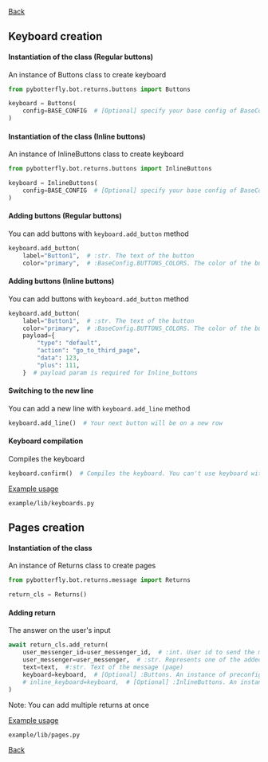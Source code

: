 [Back](https://github.com/Ninzalo/PyBotterfly)

## Keyboard creation

#### Instantiation of the class (Regular buttons)
An instance of Buttons class to create keyboard
```python
from pybotterfly.bot.returns.buttons import Buttons

keyboard = Buttons(
    config=BASE_CONFIG  # [Optional] specify your base config of BaseConfig class if there are any changes. Defaults to BaseConfig
)
```

#### Instantiation of the class (Inline buttons)
An instance of InlineButtons class to create keyboard
```python
from pybotterfly.bot.returns.buttons import InlineButtons

keyboard = InlineButtons(
    config=BASE_CONFIG  # [Optional] specify your base config of BaseConfig class if there are any changes. Defaults to BaseConfig
)
```

#### Adding buttons (Regular buttons)
You can add buttons with `keyboard.add_button` method
```python
keyboard.add_button(
    label="Button1",  # :str. The text of the button
    color="primary",  # :BaseConfig.BUTTONS_COLORS. The color of the button
```

#### Adding buttons (Inline buttons)
You can add buttons with `keyboard.add_button` method
```python
keyboard.add_button(
    label="Button1",  # :str. The text of the button
    color="primary",  # :BaseConfig.BUTTONS_COLORS. The color of the button
    payload={
        "type": "default",
        "action": "go_to_third_page",
        "data": 123,
        "plus": 111,
    }  # payload param is required for Inline_buttons
```

#### Switching to the new line
You can add a new line with `keyboard.add_line` method
```python
keyboard.add_line()  # Your next button will be on a new row
```

#### Keyboard compilation
Compiles the keyboard
```python
keyboard.confirm()  # Compiles the keyboard. You can't use keyboard without using this method
```

[Example usage](https://github.com/Ninzalo/PyBotterfly/blob/master/example/lib/keyboards.py)
```shell
example/lib/keyboards.py
```


## Pages creation

#### Instantiation of the class
An instance of Returns class to create pages
```python
from pybotterfly.bot.returns.message import Returns

return_cls = Returns()
```

#### Adding return
The answer on the user's input
```python
await return_cls.add_return(
    user_messenger_id=user_messenger_id,  # :int. User id to send the message
    user_messenger=user_messenger,  # :str. Represents one of the added messengers
    text=text,  #:str. Text of the message (page)
    keyboard=keyboard,  # [Optional] :Buttons. An instance of preconfigured Buttons class. You are not able to add this argument if your keyboard is the instance of InlineButtons class
    # inline_keyboard=keyboard,  # [Optional] :InlineButtons. An instance of preconfigured InlineButtons class. You are not able to add this argument if your keyboard is the instance of Buttons class
)
```
Note: You can add multiple returns at once

[Example usage](https://github.com/Ninzalo/PyBotterfly/blob/master/example/lib/pages.py)
```shell
example/lib/pages.py
```


[Back](https://github.com/Ninzalo/PyBotterfly)
